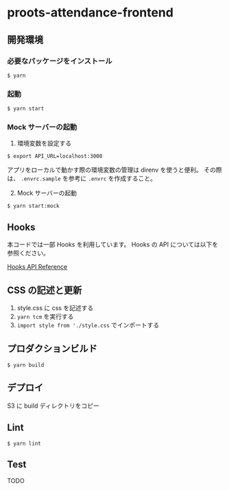# proots-attendance-frontend

## 開発環境

### 必要なパッケージをインストール

```
$ yarn
```

### 起動

```
$ yarn start
```

### Mock サーバーの起動

1.  環境変数を設定する

```
$ export API_URL=localhost:3000
```

アプリをローカルで動かす際の環境変数の管理は direnv を使うと便利。
その際は、 `.envrc.sample` を参考に `.envrc` を作成すること。

2.  Mock サーバーの起動

```
$ yarn start:mock
```

## Hooks

本コードでは一部 Hooks を利用しています。 Hooks の API については以下を参照ください。

[Hooks API Reference](https://reactjs.org/docs/hooks-reference.html)

## CSS の記述と更新

1. style.css に css を記述する
2. `yarn tcm` を実行する
3. `import style from './style.css` でインポートする

## プロダクションビルド

```
$ yarn build
```

## デプロイ

S3 に build ディレクトリをコピー

## Lint

```
$ yarn lint
```

## Test

TODO
